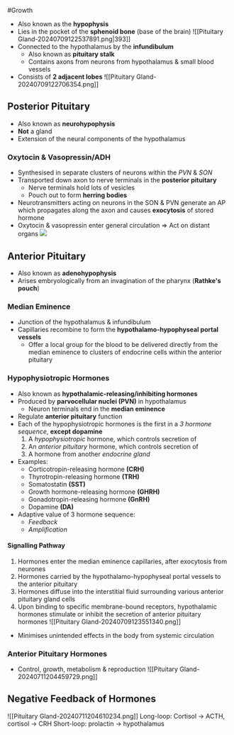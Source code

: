 #Growth

- Also known as the **hypophysis**
- Lies in the pocket of the **sphenoid bone** (base of the brain) 
![[Pituitary Gland-20240709122537891.png|393]]
- Connected to the hypothalamus by the **infundibulum**
    - Also known as **pituitary stalk**
    - Contains axons from neurons from hypothalamus & small blood vessels
- Consists of **2 adjacent lobes**
![[Pituitary Gland-20240709122706354.png]]
## Posterior Pituitary
- Also known as **neurohypophysis**
- **Not** a gland
- Extension of the neural components of the hypothalamus
### Oxytocin & Vasopressin/ADH
- Synthesised in separate clusters of neurons within the *PVN* & *SON*
- Transported down axon to nerve terminals in the **posterior pituitary**
	- Nerve terminals hold lots of vesicles
	- Pouch out to form **herring bodies**
- Neurotransmitters acting on neurons in the SON & PVN generate an AP which propagates along the axon and causes **exocytosis** of stored hormone
- Oxytocin & vasopressin enter general circulation ⇒ Act on distant organs
![](https://remnote-user-data.s3.amazonaws.com/0DukadV8uDGqFoJ3O0-LFfrMSrXCflQy0hrZgZCr1rExIbKWkRIPpPZkrZEKFa03LwduB61uACIxaPfShFKjjNn_rqDfkMWdeFRzDVBDmxvJfC6nBE1iN2w0Yf9ii2Ny.png)
## Anterior Pituitary
- Also known as **adenohypophysis**
- Arises embryologically from an invagination of the pharynx (**Rathke's pouch**)
### Median Eminence
- Junction of the hypothalamus & infundibulum
- Capillaries recombine to form the **hypothalamo-hypophyseal portal vessels**
	- Offer a local group for the blood to be delivered directly from the median eminence to clusters of endocrine cells within the anterior pituitary
### Hypophysiotropic Hormones
- Also known as **hypothalamic-releasing/inhibiting hormones**
- Produced by **parvocellular nuclei (PVN)** in hypothalamus
	- Neuron terminals end in the **median eminence**
- Regulate **anterior pituitary** function
- Each of the hypophysiotropic hormones is the first in a *3 hormone sequence*, **except dopamine**
	1. A *hypophysiotropic* hormone, which controls secretion of
	2. An *anterior pituitary* hormone, which controls secretion of
	3. A hormone from another *endocrine gland*
- Examples: 
	- Corticotropin-releasing hormone **(CRH)**
	- Thyrotropin-releasing hormone **(TRH)**
	- Somatostatin **(SST)**
	- Growth hormone-releasing hormone **(GHRH)**
	- Gonadotropin-releasing hormone **(GnRH)**
	- Dopamine **(DA)**
- Adaptive value of 3 hormone sequence:
	- *Feedback*
	- *Amplification*
#### Signalling Pathway
1. Hormones enter the median eminence capillaries, after exocytosis from neurones
2. Hormones carried by the hypothalamo-hypophyseal portal vessels to the anterior pituitary
3. Hormones diffuse into the interstitial fluid surrounding various anterior pituitary gland cells
4. Upon binding to specific membrane-bound receptors, hypothalamic hormones stimulate or inhibit the secretion of anterior pituitary hormones
![[Pituitary Gland-20240709123551340.png]]
- Minimises unintended effects in the body from systemic circulation
### Anterior Pituitary Hormones
- Control, growth, metabolism & reproduction
![[Pituitary Gland-20240711204459729.png]]
## Negative Feedback of Hormones
![[Pituitary Gland-20240711204610234.png]]
Long-loop: Cortisol → ACTH, cortisol → CRH
Short-loop: prolactin → hypothalamus